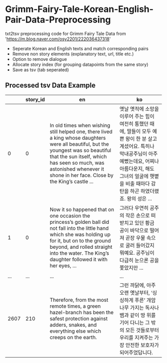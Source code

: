 # Grimm-Fairy-Tale-Korean-English-Pair-Data-Preprocessing
txt2tsv preprocessing code for Grimm Fairy Tale Data from 'https://m.blog.naver.com/osy2201/222036437318'
- Seperate Korean and English texts and match corresponding pairs
- Remove non story elements (explanatory text, url, title etc.)
- Option to remove dialogue
- Allocate story index (for grouping datapoints from the same story) 
- Save as tsv (tab seperated)

## Processed tsv Data Example
| |story_id|en|ko|
|-|-|-|-|
|0|0|In old times when wishing still helped one, there lived a king whose daughters were all beautiful, but the youngest was so beautiful that the sun itself, which has seen so much, was astonished whenever it shone in her face. Close by the King’s castle ...| 옛날 옛적에 소망을 이루어 주는 힘이 여전히 통했던 때에, 딸들이 모두 예쁜 왕이 한 분 살고 계셨어요. 특히나 막내공주님이 아주 예뻤는데요, 어찌나 아름다운지, 해도 그녀의 얼굴에 햇볕을 비출 때마다 감탄을 하곤 하였더랬죠. 왕의 성은 ...|
|1|0|Now it so happened that on one occasion the princess’s golden ball did not fall into the little hand which she was holding up for it, but on to the ground beyond, and rolled straight into the water. The King’s daughter followed it with her eyes, ...|그러다 우연히 공주의 작은 손으로 떠받치고 있던 황금 공이 바닥으로 떨어져 곧장 우물 속으로 굴러 들어갔지 뭐예요. 공주님이 다급히 눈으론 공을 쫓았지만 ...|
|...|...|...|...|
|2607|210|Therefore, from the most remote times, a green hazel-branch has been the safest protection against adders, snakes, and everything else which creeps on the earth.| 그런 까닭에, 아주 오랜 옛날부터, ‘싱싱하게 푸른’ 개암나무 가지는 독사나 뱀과 같이 땅 위를 기어 다니는 그 밖의 모든 것들로부터 우리를 지켜주는 가장 안전한 보호자가 되어주었답니다.|
